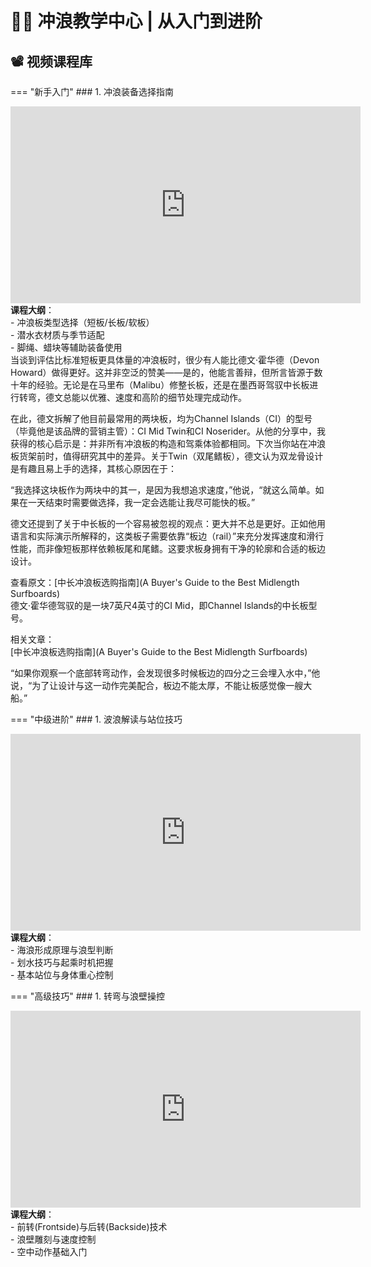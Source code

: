# 🏄‍♂️ 冲浪教学中心 | 从入门到进阶

## 📽️ 视频课程库

=== "新手入门"
    ### 1. 冲浪装备选择指南
    <div class="video-container">
      <iframe width="560" height="315" src="https://www.youtube.com/embed/qdigEZo3BeU?si=bZ1nCzlK12OIchBR" title="YouTube视频" frameborder="0" allow="accelerometer; autoplay; clipboard-write; encrypted-media; gyroscope; picture-in-picture" allowfullscreen></iframe>
    </div>
    **课程大纲**：  
    - 冲浪板类型选择（短板/长板/软板）  
    - 潜水衣材质与季节适配  
    - 脚绳、蜡块等辅助装备使用  
当谈到评估比标准短板更具体量的冲浪板时，很少有人能比德文·霍华德（Devon Howard）做得更好。这并非空泛的赞美——是的，他能言善辩，但所言皆源于数十年的经验。无论是在马里布（Malibu）修整长板，还是在墨西哥驾驭中长板进行转弯，德文总能以优雅、速度和高阶的细节处理完成动作。  

在此，德文拆解了他目前最常用的两块板，均为Channel Islands（CI）的型号（毕竟他是该品牌的营销主管）：CI Mid Twin和CI Noserider。从他的分享中，我获得的核心启示是：并非所有冲浪板的构造和驾乘体验都相同。下次当你站在冲浪板货架前时，值得研究其中的差异。关于Twin（双尾鳍板），德文认为双龙骨设计是有趣且易上手的选择，其核心原因在于：  

“我选择这块板作为两块中的其一，是因为我想追求速度，”他说，“就这么简单。如果在一天结束时需要做选择，我一定会选能让我尽可能快的板。”  

德文还提到了关于中长板的一个容易被忽视的观点：更大并不总是更好。正如他用语言和实际演示所解释的，这类板子需要依靠“板边（rail）”来充分发挥速度和滑行性能，而非像短板那样依赖板尾和尾鳍。这要求板身拥有干净的轮廓和合适的板边设计。  

查看原文：[中长冲浪板选购指南](A Buyer's Guide to the Best Midlength Surfboards)  
德文·霍华德驾驭的是一块7英尺4英寸的CI Mid，即Channel Islands的中长板型号。  

相关文章：  
[中长冲浪板选购指南](A Buyer's Guide to the Best Midlength Surfboards)  

“如果你观察一个底部转弯动作，会发现很多时候板边的四分之三会埋入水中，”他说，“为了让设计与这一动作完美配合，板边不能太厚，不能让板感觉像一艘大船。”

=== "中级进阶"
    ### 1. 波浪解读与站位技巧
    <div class="video-container">
      <iframe width="560" height="315" src="https://www.youtube.com/embed/6xS283j3UJQ" title="YouTube视频" frameborder="0" allow="accelerometer; autoplay; clipboard-write; encrypted-media; gyroscope; picture-in-picture" allowfullscreen></iframe>
    </div>
    **课程大纲**：  
    - 海浪形成原理与浪型判断  
    - 划水技巧与起乘时机把握  
    - 基本站位与身体重心控制  

=== "高级技巧"
    ### 1. 转弯与浪壁操控
    <div class="video-container">
      <iframe width="560" height="315" src="https://www.youtube.com/embed/1234567890" title="YouTube视频" frameborder="0" allow="accelerometer; autoplay; clipboard-write; encrypted-media; gyroscope; picture-in-picture" allowfullscreen></iframe>
    </div>
    **课程大纲**：  
    - 前转(Frontside)与后转(Backside)技术  
    - 浪壁雕刻与速度控制  
    - 空中动作基础入门  